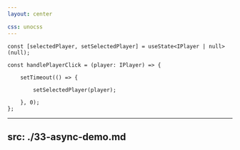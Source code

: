 ```yaml
---
layout: center

css: unocss
---
```


<style>
.slidev-code {
    --slidev-code-padding: 12px;
    --slidev-code-font-size: 14px;
    --slidev-code-line-height: 20px;
}
</style>

```tsx
const [selectedPlayer, setSelectedPlayer] = useState<IPlayer | null>(null);

const handlePlayerClick = (player: IPlayer) => {
	
	setTimeout(() => {
		
		setSelectedPlayer(player);
		
	}, 0);
};
```

---
src: ./33-async-demo.md
---
